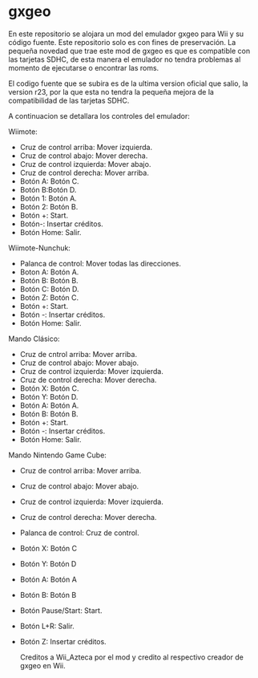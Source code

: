 # gxgeo
En este repositorio se alojara un mod del emulador gxgeo para Wii y su código fuente. Este repositorio solo es con fines de preservación.
La pequeña novedad que trae este mod de gxgeo es que es compatible con las tarjetas SDHC, de esta manera el emulador no tendra problemas al
momento de ejecutarse o encontrar las roms.

El codigo fuente que se subira es de la ultima version oficial que salio, la version r23, por la que esta no tendra la pequeña mejora de la compatibilidad de las tarjetas SDHC.

A continuacion se detallara los controles del emulador:

Wiimote:

* Cruz de control arriba: Mover izquierda.
* Cruz de control abajo: Mover derecha.
* Cruz de control izquierda: Mover abajo.
* Cruz de control derecha: Mover arriba.
* Botón A: Botón C.
* Botón B:Botón D.
* Botón 1: Botón A.
* Botón 2: Botón B.
* Botón +: Start.
* Botón-: Insertar créditos.
* Botón Home: Salir.

Wiimote-Nunchuk:

* Palanca de control: Mover todas las direcciones.
* Boton A: Botón A.
* Botón B: Botón B.
* Botón C: Botón D.
* Botón Z: Botón C.
* Botón +: Start.
* Botón -: Insertar créditos.
* Botón Home: Salir.

Mando Clásico:

* Cruz de cntrol arriba: Mover arriba.
* Cruz de control abajo: Mover abajo.
* Cruz de control izquierda: Mover izquierda.
* Cruz de control derecha: Mover derecha.
* Botón X: Botón C.
* Botón Y: Botón D.
* Botón A: Botón A.
* Botón B: Botón B.
* Botón +: Start.
* Botón -: Insertar créditos.
* Botón Home: Salir.

Mando Nintendo Game Cube:

* Cruz de control arriba: Mover arriba.
* Cruz de control abajo: Mover abajo.
* Cruz de control izquierda: Mover izquierda.
* Cruz de control derecha: Mover derecha.
* Palanca de control: Cruz de control.
* Botón X: Botón C
* Botón Y: Botón D
* Botón A: Botón A
* Botón B: Botón B
* Botón Pause/Start: Start.
* Botón L+R: Salir.
* Botón Z: Insertar créditos.

  Creditos a Wii_Azteca por el mod y credito al respectivo creador de gxgeo en Wii.
